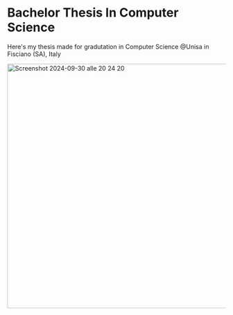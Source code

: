 # Bachelor Thesis In Computer Science
Here's my thesis made for gradutation in Computer Science @Unisa in Fisciano (SA), Italy

<img width="565" alt="Screenshot 2024-09-30 alle 20 24 20" src="https://github.com/user-attachments/assets/9497bf55-9831-440b-91ae-c9f41467b7ad">

